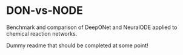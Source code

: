 # DON-vs-NODE
Benchmark and comparison of DeepONet and NeuralODE applied to chemical reaction networks. 

Dummy readme that should be completed at some point!
